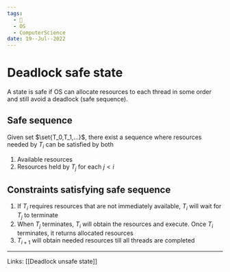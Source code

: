 ```yaml
---
tags:
  - 🌱
  - OS
  - ComputerScience 
date: 19--Jul--2022
---
```


# Deadlock safe state

A state is safe if OS can allocate resources to each thread in some order and still avoid a deadlock (safe sequence).

## Safe sequence

Given set $\set{T_0,T_1,...}$, there exist a sequence where resources needed by $T_i$ can be satisfied by both
1. Available resources
2. Resources held by $T_j$ for each $j<i$

## Constraints satisfying safe sequence

1. If $T_i$ requires resources that are not immediately available, $T_i$ will wait for $T_j$ to terminate
2. When $T_j$ terminates, $T_i$ will obtain the resources and execute. Once $T_i$ terminates, it returns allocated resources
3. $T_{i+1}$ will obtain needed resources till all threads are completed


---
Links: [[Deadlock unsafe state]]
